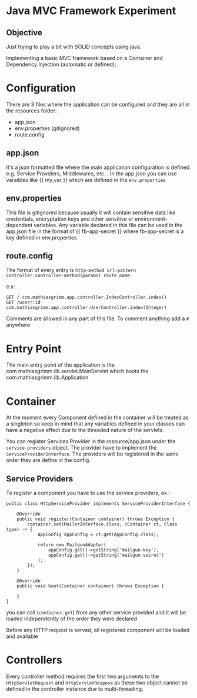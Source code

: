 Java MVC Framework Experiment
=============================

## Objective
Just trying to play a bit with SOLID concepts using java.

Implementing a basic MVC framework based on a Container and Dependency Injection (automatic or defined);

# Configuration
There are 3 files where the application can be configured and they are all in the resources folder:
- app.json
- env.properties (gitignored)
- route.config

## app.json
It's a json formatted file where the main application configuration is defined. e.g. Service Providers, Middlewares, etc...
In the app.json you can use varaibles like {{ my_var }} which are defined in the `env.properties`

## env.properties
This file is gitignored because usually it will contain sensitive data like credentials, encryptation keys and other
sensitive or environment-dependent variables. Any variable declared in this file can be used in the app.json file in the format
of {{ fb-app-secret }} where fb-app-secret is a key defined in env.properties 

## route.config
The format of every entry is `http-method url-pattern controller.controller-method(params) route_name` 

e.x: 
```
GET / com.mathiasgrimm.app.controller.IndexController.index()
GET /user/:id com.mathiasgrimm.app.controller.UserController.index(Integer)
```

Comments are allowed in any part of this file. To comment anything add a `#` anywhere

# Entry Point

The main entry point of the application is the com.mathiasgrimm.lib.servlet.MainServlet which boots the
com.mathiasgrimm.lib.Application

# Container
At the moment every Component defined in the container will be treated as a singleton so keep in mind that any variables defined
in your classes can have a negative effect due to the threaded nature of the servlets.

You can register Services Provider in the rosource/app.json under the `service-providers` object.
The provider have to implement the `ServiceProviderInterface`. The providers will be registered in the same order they are
define in the config.


## Service Providers
To register a component you have to use the service providers, ex.:

```
public class HttpServiceProvider implements ServiceProviderInterface {

    @Override
    public void register(Container container) throws Exception {
        container.set(MailerInterface.class, (Container ct, Class type) -> {
            AppConfig appConfig = ct.get(AppConfig.class);
            
            return new MailgunAdapter(
                appConfig.get()->getString('mailgun-key'),
                appConfig.get()->getString('mailgun-secret')
            );
        });
    }

    @Override
    public void boot(Container container) throws Exception {

    }
}

```

you can call (`container.get`) from any other service provided and it will be loaded independently of the order they were
declared

Before any HTTP request is served, all registered component will be loaded and available

# Controllers
Every controller method requires the first two arguments to the `HttpServletRequest` and `HttpServletRespose` as these
two object cannot be defined in the controller instance due to multi-threading.